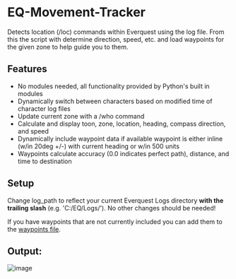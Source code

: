 # EQ-Movement-Tracker
Detects location (/loc) commands within Everquest using the log file. From this the script with determine direction, speed, etc. and load waypoints for the given zone to help guide you to them.

## Features
- No modules needed, all functionality provided by Python's built in modules
- Dynamically switch between characters based on modified time of character log files
- Update current zone with a /who command
- Calculate and display toon, zone, location, heading, compass direction, and speed
- Dynamically include waypoint data if available waypoint is either inline (w/in 20deg +/-) with current heading or w/in 500 units
- Waypoints calculate accuracy (0.0 indicates perfect path), distance, and time to destination

## Setup
Change log_path to reflect your current Everquest Logs directory **with the trailing slash** (e.g. 'C:/EQ/Logs/'). No other changes should be needed!

If you have waypoints that are not currently included you can add them to the [waypoints file](EQWaypoints.py).

## Output:

![image](https://user-images.githubusercontent.com/6036049/162824372-99c8bc00-3d1c-4383-a6d5-4590095849e6.png)
